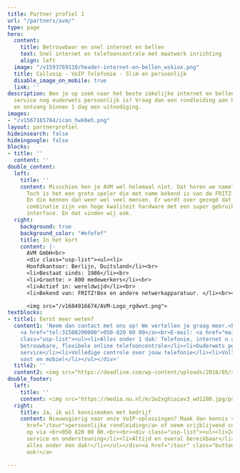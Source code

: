 ```yaml
---
title: Partner profiel 1
url: "/partners/avm/"
type: page
hero:
  content:
    title: Betrouwbaar en snel internet en bellen
    text: Snel internet en telefooncentrale met maatwerk inrichting
    align: left
  image: "/v1593769110/header-internet-en-bellen_wskiox.png"
  title: Callvoip - VoIP Telefonie - Slim en persoonlijk
  disable_image_on_mobile: true
  link: ''
description: Ben je op zoek naar het beste zakelijke internet en bellen aanbod waar
  service nog ouderwets persoonlijk is? Vraag dan een rondleiding aan bij Callvoip
  en ontvang binnen 1 dag een uitnodiging.
images:
- "/v1567165784/icon_hwk0eh.png"
layout: partnerprofiel
hideinsearch: false
hideingoogle: false
blocks:
- title: ''
  content: ''
double_content:
  left:
    title: ''
    content: Misschien ken je AVM wel helemaal niet. Dat horen we namelijk wel vaker.
      Toch is het een grote speler die met name bekend is van de FRITZ!Box modem routers.
      En die kennen dan weer wel veel mensen. Er wordt over gezegd dat ze een sterke
      combinatie zijn van hoge kwaliteit hardware met een super gebruiksvriendelijke
      interface. En dat vinden wij ook.
  right:
    background: true
    background_color: "#efefef"
    title: In het kort
    content: |-
      AVM GmbH<br>
      <div class="usp-list"><ul><li>
      Hoofdkantoor: Berlijn, Duitsland</li><br>
      <li>Bestaat sinds: 1986</li><br>
      <li>Grootte: > 800 medewerkers</li><br>
      <li>Actief in: wereldwijd</li><br>
      <li>Bekend van: FRITZ!Box en andere netwerkapparatuur. </li><br><br>

      <img src="/v1604916674/AVM-Logo_rgdwvt.png">
textblocks:
- title1: Eerst meer weten?
  content1: 'Neem dan contact met ons op! We vertellen je graag meer.<br>Telefoonnummer:
    <a href="tel:31508200000">050-820 00 00</a><br>E-mail: <a href="mailto:callvoip@callvoip.nl">callvoip@callvoip.nl</a><div
    class="usp-list"><ul><li>Alles onder 1 dak: Telefonie, internet n apparatuur</li><li>Een
    betrouwbare, flexibele online telefooncentrale</li><li>Ouderwets persoonlijke
    service</li><li>Volledige controle over jouw telefonie</li><li>Volledige integratie
    vast en mobiel</li></ul></div>'
  title2: ''
  content2: <img src="https://deadline.com/wp-content/uploads/2016/05/spongebob.jpg?w=600&h=383&crop=1">
double_footer:
  left:
    title: ''
    content: <img src="https://media.nu.nl/m/2w2xghiaiav3_wd1280.jpg/patrick-ster-uit-animatieserie-spongebob-squarepants-krijgt-eigen-serie.jpg">
  right:
    title: Ja, ik wil kennismaken met bedrijf
    content: Nieuwsgierig naar onze VoIP-oplossingen? Maak dan kennis via onze <a
      href="/tour">persoonlijke rondleiding</a> of neem vrijblijvend contact met ons
      op via <br>050 820 00 00.<br><br><div class="usp-list"><ul><li>24 / 7 optimale
      service en ondersteuning</li><li>Altijd en overal bereikbaar</li><li>Geen gedoe,
      alles onder één dak!</li></ul></div><a href="/tour" class="button">Dit wil ik
      ook!</a>

---
```

